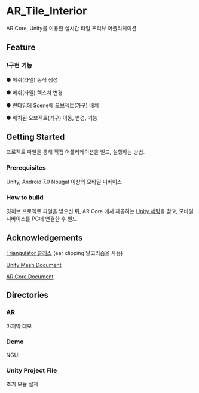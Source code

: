 # AR_Tile_Interior

AR Core, Unity를 이용한 실시간 타일 프리뷰 어플리케이션.

## Feature

### !구현 기능

● 메쉬(타일) 동적 생성

● 메쉬(타일) 텍스쳐 변경

● 런타임에 Scene에 오브젝트(가구) 배치

● 배치된 오브젝트(가구) 이동, 변경, 기능 

## Getting Started

프로젝트 파일을 통해 직접 어플리케이션을 빌드, 실행하는 방법.

### Prerequisites

Unity, Android 7.0 Nougat 이상의 모바일 디바이스

### How to build

깃허브 프로젝트 파일을 받으신 뒤, AR Core 에서 제공하는 [Unity 세팅](https://developers.google.com/ar/develop/unity/quickstart-android)을 참고, 모바일 디바이스를 PC에 연결한 후 빌드.

## Acknowledgements

[Triangulator 클래스](https://wiki.unity3d.com/index.php/Triangulator)
(ear clipping 알고리즘을 사용)

[Unity Mesh Document](https://docs.unity3d.com/kr/530/ScriptReference/Mesh.html)

[AR Core Document](https://developers.google.com/ar/develop/unity)

## Directories

### AR

마지막 데모

### Demo

NGUI

### Unity Project File

초기 모듈 설계 

